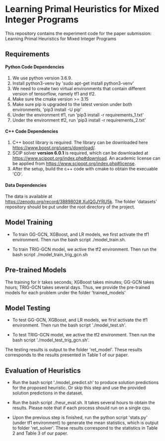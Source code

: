 # Learning Primal Heuristics for Mixed Integer Programs

This repository contains the experiment code for the paper submission: Learning Primal Heuristics for Mixed Integer Programs


## Requirements

#### Python Code Dependencies 
1. We use python version 3.6.9.
2. Install python3-venv by 'sudo apt-get install python3-venv'
3. We need to create two virtual environments that contain different version of tensorflow, namely tf1 and tf2.
4. Make sure the cmake version >= 3.15
5. Make sure pip is upgraded to the latest version under both environments, 'pip3 install -U pip' 
5. Under the environment tf1, run 'pip3 install -r requirements_1.txt'
6. Under the environment tf2, run 'pip3 install -r requirements_2.txt'

#### C++ Code Dependencies
1. C++ boost library is required. The library can be downloaded here https://www.boost.org/users/download/.
2. SCIP solver **version 6.0.1** is required, which can be downloaded at https://www.scipopt.org/index.php#download. An academic license can be applied from https://www.scipopt.org/index.php#license.
3. After the setup, build the c++ code with cmake to obtain the execuable 'CO'.


#### Data Dependencies
The data is available at https://zenodo.org/record/3889802#.XuIQGJYRU5k. The folder 'datasets' repository should be put under the root directory of the project.

## Model Training

- To train GG-GCN, XGBoost, and LR models, we first activate the tf1 environment. Then run the bash script ./model_train.sh.

- To train TRIG-GCN model, we active the tf2 environment. Then run the bash script ./model_train_trig_gcn.sh

## Pre-trained Models

The training for lr takes seconds; XGBoost takes minutes; GG-GCN takes hours; TRIG-GCN takes several days.
Thus, we provide the pre-trained models for each problem under the folder 'trained_models'

## Model Testing

- To test GG-GCN, XGBoost, and LR models, we first activate the tf1 environment. Then run the bash script './model_test.sh'.

- To test TRIG-GCN model, we active the tf2 environment. Then run the bash script './model_test_trig_gcn.sh'.

The testing results is output to the folder 'ret_model'. These results corresponds to the results presented in Table 1 of our paper.

## Evaluation of Heuristics

- Run the bash script './model_predict.sh' to produce solution predictions for the proposed heuristic. Or skip this step and use the provided solution predictions in the dataset.

- Run the bash script ./heur_eval.sh. It takes several hours to obtain the results. Please note that if each process should run on a single cpu.

- Upon the previous step is finished, run the python script 'stats.py' (under tf1 environment) to generate the mean statistics, which is output to folder 'ret_solver'. These results correspond to the statistics in Table 2 and Table 3 of our paper. 